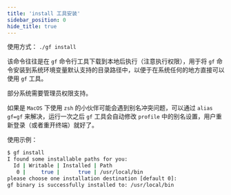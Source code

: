 ```yaml
---
title: 'install 工具安装'
sidebar_position: 0
hide_title: true
---
```


使用方式： `./gf install`

该命令往往是在 `gf` 命令行工具下载到本地后执行（注意执行权限），用于将 `gf` 命令安装到系统环境变量默认支持的目录路径中，以便于在系统任何的地方直接可以使用 `gf` 工具。

部分系统需要管理员权限支持。

如果是 `MacOS` 下使用 `zsh` 的小伙伴可能会遇到别名冲突问题，可以通过 `alias gf=gf` 来解决，运行一次之后 `gf` 工具会自动修改 `profile` 中的别名设置，用户重新登录（或者重开终端）就好了。

使用示例：

```bash
$ gf install
I found some installable paths for you:
  Id | Writable | Installed | Path
   0 |     true |      true | /usr/local/bin
please choose one installation destination [default 0]:
gf binary is successfully installed to: /usr/local/bin
```